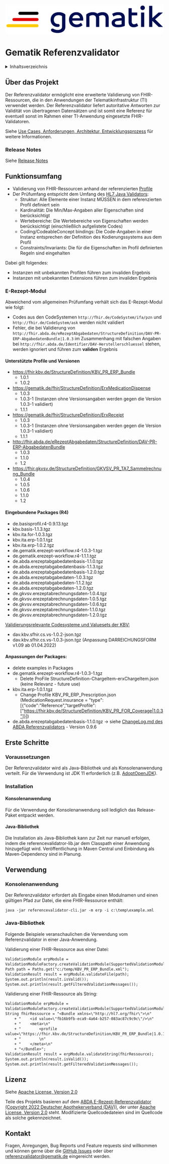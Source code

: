 ![gematik GmbH](docs/img/Gematik_Logo_Flag.png)

# Gematik Referenzvalidator

<details>
  <summary>Inhaltsverzeichnis</summary>
  <ol>
    <li>
      <a href="#über-das-projekt">Über das Projekt</a>
       <ul>
        <li><a href="#releasenotes">Release Notes</a></li>
      </ul>     
    </li>
    <li>
      <a href="#funktionsumfang">Funktionsumfang</a>
      <ul>
        <li><a href="#e-rezept-modul">E-Rezept-Modul</a></li>
      </ul>
    </li>
    <li>
      <a href="#erste-schritte">Erste Schritte</a>
      <ul>
        <li><a href="#voraussetzungen">Voraussetzungen</a></li>
        <li><a href="#installation">Installation</a></li>
      </ul>
    </li>
    <li><a href="#verwendung">Verwendung</a></li>
    <li><a href="#lizenz">Lizenz</a></li>
    <li><a href="#kontakt">Kontakt</a></li>
  </ol>
</details>

## Über das Projekt


Der Referenzvalidator ermöglicht eine erweiterte Validierung von FHIR-Ressourcen, die in den Anwendungen der Telematikinfrastruktur (TI) verwendet werden. Der Referenzvalidator liefert autoritative Antworten zur Validität von übertragenen Datensätzen und ist somit eine Referenz für eventuell sonst im Rahmen einer TI-Anwendung eingesetzte FHIR-Validatoren. 

Siehe [Use Cases, Anforderungen, Architektur, Entwicklungsprozess](docs/concept/concept.md) für weitere Informationen.

### Release Notes

Siehe [Release Notes](ReleaseNotes.md)

## Funktionsumfang

- Validierung von FHIR-Ressourcen anhand der referenzierten [Profile](#unterstützte-profile-und-versionen)
- Der Prüfumfang entspricht dem Umfang des [HL7 Java Validators](https://www.hl7.org/fhir/validation.html):
  - Struktur: Alle Elemente einer Instanz MÜSSEN in dem referenzierten Profil definiert sein
  - Kardinalität: Die Min/Max-Angaben aller Eigenschaften sind berücksichtigt
  - Wertebereiche: Die Wertebereiche von Eigenschaften werden berücksichtigt (einschließlich aufgelistete Codes)
  - Coding/CodeableConcept bindings: Die Code-Angaben in einer Instanz entsprechen der Definition des Kodierungssystems aus dem Profil
  - Constraints/Invariants: Die für die Eigenschaften im Profil definierten Regeln sind eingehalten

Dabei gilt folgendes:
- Instanzen mit unbekannten Profilen führen zum invaliden Ergebnis
- Instanzen mit unbekannten Extensions führen zum invaliden Ergebnis

### E-Rezept-Modul

Abweichend vom allgemeinen Prüfumfang verhält sich das E-Rezept-Modul wie folgt:
- Codes aus den CodeSystemen `http://fhir.de/CodeSystem/ifa/pzn` und `http://fhir.de/CodeSystem/ask` werden nicht validiert
- Fehler, die bei Validierung von `http://fhir.abda.de/eRezeptAbgabedaten/StructureDefinition/DAV-PR-ERP-AbgabedatenBundle|1.0.3` im Zusammenhang mit falschen Angaben bei `http://fhir.abda.de/Identifier/DAV-Herstellerschluessel` stehen, werden ignoriert und führen zum **validen** Ergebnis

#### Unterstützte Profile und Versionen
* https://fhir.kbv.de/StructureDefinition/KBV_PR_ERP_Bundle
    * 1.0.1
    * 1.0.2
* https://gematik.de/fhir/StructureDefinition/ErxMedicationDispense
    * 1.0.3
    * 1.0.3-1 (Instanzen ohne Versionsangaben werden gegen die Version 1.0.3-1 validiert)
    * 1.1.1
* https://gematik.de/fhir/StructureDefinition/ErxReceipt
    * 1.0.3
    * 1.0.3-1 (Instanzen ohne Versionsangaben werden gegen die Version 1.0.3-1 validiert)
    * 1.1.1
* http://fhir.abda.de/eRezeptAbgabedaten/StructureDefinition/DAV-PR-ERP-AbgabedatenBundle
    * 1.0.3
    * 1.1.0
    * 1.2
* https://fhir.gkvsv.de/StructureDefinition/GKVSV_PR_TA7_Sammelrechnung_Bundle
    * 1.0.4
    * 1.0.5
    * 1.0.6
    * 1.1.0
    * 1.2
  
#### Eingebundene Packages (R4) 
* de.basisprofil.r4-0.9.13.tgz
* kbv.basis-1.1.3.tgz
* kbv.ita.for-1.0.3.tgz
* kbv.ita.erp-1.0.1.tgz
* kbv.ita.erp-1.0.2.tgz
* de.gematik.erezept-workflow.r4-1.0.3-1.tgz
* de.gematik.erezept-workflow.r4-1.1.1.tgz
* de.abda.erezeptabgabedatenbasis-1.1.0.tgz
* de.abda.erezeptabgabedatenbasis-1.1.3.tgz
* de.abda.erezeptabgabedatenbasis-1.2.0.tgz
* de.abda.erezeptabgabedaten-1.0.3.tgz
* de.abda.erezeptabgabedaten-1.1.2.tgz
* de.abda.erezeptabgabedaten-1.2.0.tgz
* de.gkvsv.erezeptabrechnungsdaten-1.0.4.tgz
* de.gkvsv.erezeptabrechnungsdaten-1.0.5.tgz
* de.gkvsv.erezeptabrechnungsdaten-1.0.6.tgz
* de.gkvsv.erezeptabrechnungsdaten-1.1.0.tgz
* de.gkvsv.erezeptabrechnungsdaten-1.2.0.tgz

[Validierungsrelevante Codesysteme und Valuesets der KBV:](https://update.kbv.de/ita-update/DigitaleMuster/ERP/KBV_FHIR_eRP_V1.0.2_zur_Validierung.zip)
* dav.kbv.sfhir.cs.vs-1.0.2-json.tgz
* dav.kbv.sfhir.cs.vs-1.0.3-json.tgz (Anpassung DARREICHUNGSFORM v1.09 ab 01.04.2022)

#### Anpassungen der Packages:
- delete examples in Packages
- de.gematik.erezept-workflow.r4-1.0.3-1.tgz
  - Delete ProFile StructureDefinition-ChargeItem-erxChargeItem.json (keine Relevanz - future use)
- kbv.ita.erp-1.0.1.tgz
  - Change Profile KBV_PR_ERP_Prescription.json (MedicationRequest.insurance = "type":[{"code":"Reference","targetProfile":["https://fhir.kbv.de/StructureDefinition/KBV_PR_FOR_Coverage|1.0.3"]}])
- de.abda.erezeptabgabedatenbasis-1.1.0.tgz -> siehe [ChangeLog.md des ABDA Referenzvalidators](https://github.com/DAV-ABDA/eRezept-Referenzvalidator/blob/main/CHANGELOG.md) - Version 0.9.6

## Erste Schritte

### Voraussetzungen

Der Referenzvalidator wird als Java-Bibliothek und als Konsolenanwendung verteilt. Für die Verwendung ist JDK 11 erforderlich (z.B. [AdoptOpenJDK](https://adoptopenjdk.net/)).  

### Installation

#### Konsolenanwendung

Für die Verwendung der Konsolenanwendung soll lediglich das Release-Paket entpackt werden. 

#### Java-Bibliothek

Die Installation als Java-Bibliothek kann zur Zeit nur manuell erfolgen, indem die referencevalidatror-lib.jar dem Classpath einer Anwendung hinzugefügt wird. Veröffentlichung in Maven Central und Einbindung als Maven-Dependency sind in Planung.

## Verwendung

### Konsolenanwendung

Der Referenzvalidator erfordert als Eingabe einen Modulnamen und einen gültigen Pfad zur Datei, die eine FHIR-Ressource enthält:

    java -jar referencevalidator-cli.jar -m erp -i c:\temp\example.xml

### Java-Bibliothek

Folgende Beispiele veranschaulichen die Verwendung vom Referenzvalidator in einer Java-Anwendung.

Validierung einer FHIR-Ressource aus einer Datei:

    ValidationModule erpModule = ValidationModuleFactory.createValidationModule(SupportedValidationModule.ERP);
    Path path = Paths.get("c:/temp/KBV_PR_ERP_Bundle.xml");
    ValidationResult result = erpModule.validateFile(path);
    System.out.println(result.isValid());
    System.out.println(result.getFilteredValidationMessages());

Validierung einer FHIR-Ressource als String:

    ValidationModule erpModule = ValidationModuleFactory.createValidationModule(SupportedValidationModule.ERP);
    String fhirRessource = "<Bundle xmlns=\"http://hl7.org/fhir\">\n"
        + "    <id value=\"fb16b9fb-eca9-4a64-b257-083ac87c9c9c\"/>\n"
        + "    <meta>\n"
        + "        <profile value=\"https://fhir.kbv.de/StructureDefinition/KBV_PR_ERP_Bundle|1.0.1\"/>\n"
        + "        \n"
        + "    </meta>\n"
        + "</Bundle>";
    ValidationResult result = erpModule.validateString(fhirRessource);
    System.out.println(result.isValid());
    System.out.println(result.getFilteredValidationMessages());

## Lizenz

Siehe [Apache License, Version 2.0](LICENSE)

Teile des Projekts basieren auf dem [ABDA E-Rezept-Referenzvalidator (Copyright 2022 Deutscher Apothekerverband (DAV))](https://github.com/DAV-ABDA/eRezept-Referenzvalidator/), der unter [Apache License, Version 2.0](https://www.apache.org/licenses/LICENSE-2.0) steht. Modifizierte Quellcodedateien sind im Quellcode als solche gekennzeichnet.  

## Kontakt

Fragen, Anregungen, Bug Reports und Feature requests sind willkommen und können gerne über die [GitHub Issues](https://github.com/gematik/app-referencevalidator/issues) oder über [referenzvalidator&commat;gematik.de](mailto:referenzvalidator&commat;gematik.de) eingereicht werden.